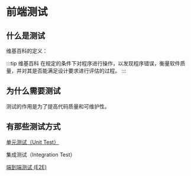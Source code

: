 # 前端测试

## 什么是测试

维基百科的定义：

:::tip 维基百科
在规定的条件下对程序进行操作，以发现程序错误，衡量软件质量，并对其是否能满足设计要求进行评估的过程。
:::

## 为什么需要测试

测试的作用是为了提高代码质量和可维护性。

## 有那些测试方式

[单元测试（Unit Test）](/testing/单元测试)

集成测试（Integration Test）

[端到端测试 (E2E)](/testing/e2e)
